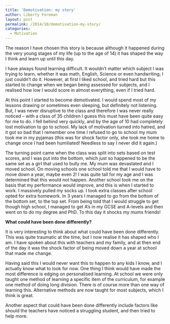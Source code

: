 ```yaml
---
title: 'Demotivation: my story'
author: Liberty Foreman
layout: post
permalink: /2014/10/demotivation-my-story/
categories:
  - Motivation
---
```

The reason I have chosen this story is because although it happened during the very young stages of my life (up to the age of 14) it has shaped the way I think and learn up until this day.

I have always found learning difficult. It wouldn’t matter which subject I was trying to learn, whether it was math, English, Science or even handwriting; I just couldn’t do it. However, at first I liked school, and tried hard but this started to change when we began being assessed for subjects, and I realised how low I would score in almost everything, even if I tried hard.

At this point I started to become demotivated. I would spend most of my lessons drawing or sometimes even sleeping, but definitely not listening. But, I was never disruptive to the class and therefore I was never really noticed – with a class of 35 children I guess this must have been quite easy for me to do. I fell behind very quickly, and by the age of 10 had completely lost motivation to go to school. My lack of motivation turned into hatred, and it got so bad that I remember one time I refused to go to school my mum took me in my pyjamas (this was for shock factor only, she took me home to change once I had been humiliated! Needless to say I never did it again.)

The turning point came when the class was split into sets based on test scores, and I was put into the bottom, which just so happened to be the same set as a girl that used to bully me. My mum was devastated and I moved school. On moving schools one school told me that I would have to move down a year, maybe even 2! I was quite tall for my age and I was determined that this would not happen. Another school took me on the basis that my performance would improve, and this is when I started to work. I massively pulled my socks up. I took extra classes after school opted for extra homework. In 3 years I managed to go from the bottom of the bottom set, to the top set. From being told that I would struggle to get though high school, I managed to get A’s in my GCSE and A-levels and then went on to do my degree and PhD. To this day it shocks my mums friends!

**What could have been done differently?**

It is very interesting to think about what could have been done differently. This was quite traumatic at the time, but I now realise it has shaped who I am. I have spoken about this with teachers and my family, and at then end of the day it was the shock factor of being moved down a year at school that made me change.

Having said this I would never want this to happen to any kids I know, and I actually know what to look for now. One thing I think would have made the most difference is edging on personalised learning. At school we were only taught one method of learning a specific item of the curriculum, for example one method of doing long division. There is of course more than one way of learning this. Alternative methods are now taught for most subjects, which I think is great.

Another aspect that could have been done differently include factors like should the teachers have noticed a struggling student, and then tried to help more.